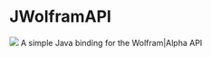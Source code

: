 # JWolframAPI
[![](https://jitpack.io/v/YaannSloot/JWolframAPI.svg)](https://jitpack.io/#YaannSloot/JWolframAPI/v1.0)
A simple Java binding for the Wolfram|Alpha API
